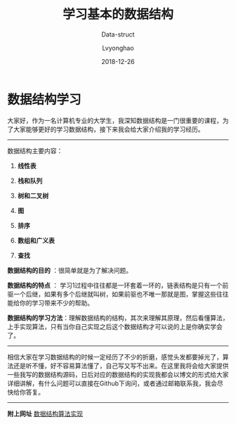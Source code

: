 ﻿---
layout:     post
title:      学习基本的数据结构
subtitle:   Data-struct
date:       2018-12-26
author:     Lvyonghao
header-img: img/post-bg-Data-struct.jpg
catalog: true
tags:
    - 数据结构
---
# 数据结构学习

大家好，作为一名计算机专业的大学生，我深知数据结构是一门很重要的课程，为了大家能够更好的学习数据结构，接下来我会给大家介绍我的学习经历。


----------


数据结构主要内容： 

 1. **线性表**
    
 2. **栈和队列**

 3. **树和二叉树**

 4. **图**

 5. **排序**

 6. **数组和广义表**

 7. **查找**

**数据结构的目的** ：很简单就是为了解决问题。

**数据结构的特点** ： 学习1过程中往往都是一环套着一环的，链表结构是只有一个前驱一个后继，如果有多个后继就叫树，如果前驱也不唯一那就是图，掌握这些往往能给你的学习带来不少的帮助。

**数据结构的学习方法**：理解数据结构的结构，其次来理解其原理，然后看懂算法，上手实现算法，只有当你自己实现之后这个数据结构才可以说的上是你确实学会了。

---

相信大家在学习数据结构的时候一定经历了不少的折磨，感觉头发都要掉光了，算法还是听不懂，好不容易算法懂了，自己写又写不出来。在这里我将会给大家提供一些我写的数据结构源码，日后对应的数据结构的实现我都会以博文的形式给大家详细讲解，有什么问题可以直接在Github下询问，或者通过邮箱联系我，我会尽快给你答复。


----------

**附上网址**
[数据结构算法实现][1]


  [1]: https://github.com/snake-lvyonghao/Data_struct_code